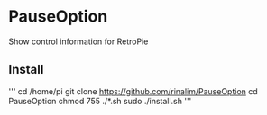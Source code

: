 # PauseOption
Show control information for RetroPie

## Install
'''
cd /home/pi
git clone https://github.com/rinalim/PauseOption
cd PauseOption
chmod 755 ./*.sh
sudo ./install.sh
'''
